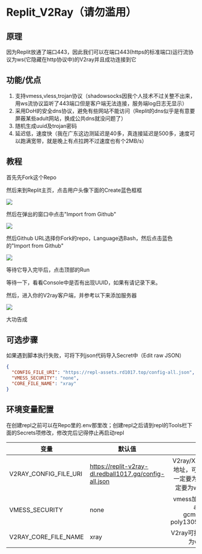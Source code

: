 # Replit_V2Ray（请勿滥用）

## 原理

因为Replit放通了端口443，因此我们可以在端口443(https的标准端口)运行流协议为ws(它隐藏在http协议中)的V2ray并且成功连接到它

## 功能/优点

1. 支持vmess,vless,trojan协议（shadowsocks因我个人技术不过关整不出来，用ws流协议监听了443端口但是客户端无法连接，服务端log日志无显示）
2. 采用DoH的安全dns协议，避免有些网站不能访问（Replit的dns似乎是有意要屏蔽某些adult网站，换成公共dns就没问题了）
3. 随机生成uuid及trojan密码
4. 延迟低，速度快（我在广东这边测延迟是40多，真连接延迟是500多，速度可以跑满宽带，就是晚上有点拉跨不过速度也有个2MB/s）

## 教程

首先先Fork这个Repo

然后来到Replit主页，点击用户头像下面的Create蓝色框框

![](https://replit-v2ray-dl.redball1017.gq/tutorial-1.png)

然后在弹出的窗口中点击"Import from Github"

![](https://replit-v2ray-dl.redball1017.gq/tutorial-2.png)

然后Github URL选择你Fork的repo，Language选Bash，然后点击蓝色的"Import from Github"

![](https://replit-v2ray-dl.redball1017.gq/Tutorial-3.png)

等待它导入完毕后，点击顶部的Run

等待一下，看看Console中是否有出现UUID，如果有请记录下来。

然后，进入你的V2ray客户端，并参考以下来添加服务器

![](https://replit-v2ray-dl.redball1017.gq/tutorial-7.png)

大功告成

## 可选步骤

如果遇到脚本执行失败，可将下列json代码导入Secret中（Edit raw JSON）

```json
{
  "CONFIG_FILE_URI": "https://repl-assets.rd1017.top/config-all.json",
  "VMESS_SECURITY": "none",
  "CORE_FILE_NAME": "xray"
}
```



## 环境变量配置

在创建repl之前可以在Repo里的.env那里改；创建repl之后请到repl的Tools栏下面的Secrets项修改，修改完后记得停止再启动repl

| 变量                  | 默认值                                                 |                             说明                             |
| --------------------- | ------------------------------------------------------ | :----------------------------------------------------------: |
| V2RAY_CONFIG_FILE_URI | https://replit-v2ray-dl.redball1017.gq/config-all.json | V2ray/Xray配置文件下载地址，可自定义，但端口一定要为443，流协议一定要为ws否则无法连接 |
| VMESS_SECURITY        | none                                                   | vmess加密方式，可以为aes128-gcm,chacha20-poly1305,auto,none,zero |
| V2RAY_CORE_FILE_NAME  | xray                                                   |             V2ray可执行文件名，可以为v2ray,xray              |

